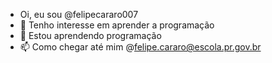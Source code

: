 - Oi, eu sou @felipecararo007
- 👀 Tenho interesse em aprender a programação 
- 🌱 Estou aprendendo programação
- 📫 Como chegar até mim @felipe.cararo@escola.pr.gov.br

<!---
felipecararo007/felipecararo007 é um repositório ✨ especial ✨ porque seu `README.md` (este arquivo) aparece no seu perfil do GitHub.
Você pode clicar no link Visualizar para dar uma olhada nas suas alterações.
--->
